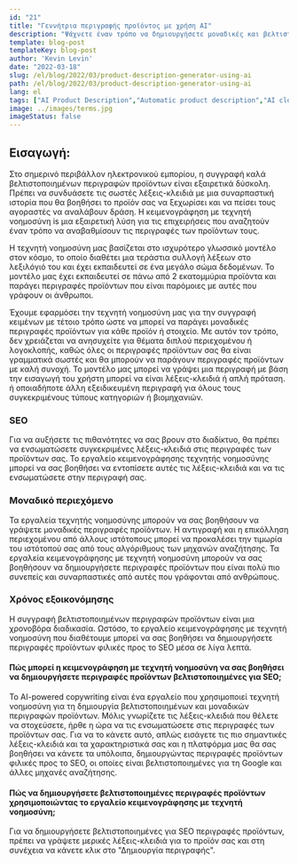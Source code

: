```yaml
---
id: "21"
title: "Γεννήτρια περιγραφής προϊόντος με χρήση AI"
description: "Ψάχνετε έναν τρόπο να δημιουργήσετε μοναδικές και βελτιστοποιημένες περιγραφές προϊόντων; Αν ναι, ίσως να θέλετε να εξετάσετε το ενδεχόμενο να χρησιμοποιήσετε κειμενογράφηση με τεχνητή νοημοσύνη. Αυτό το εργαλείο χρησιμοποιεί τεχνητή νοημοσύνη για τη δημιουργία περιγραφών προϊόντων που είναι προσαρμοσμένες στις συγκεκριμένες λέξεις-κλειδιά σας."
template: blog-post
templateKey: blog-post
author: 'Kevin Levin'
date: "2022-03-18"
slug: /el/blog/2022/03/product-description-generator-using-ai
path: /el/blog/2022/03/product-description-generator-using-ai
lang: el
tags: ["AI Product Description","Automatic product description","AI clothings Product description"]
image: ../images/terms.jpg
imageStatus: false
---
```

## Εισαγωγή:
Στο σημερινό περιβάλλον ηλεκτρονικού εμπορίου, η συγγραφή καλά βελτιστοποιημένων περιγραφών προϊόντων είναι εξαιρετικά δύσκολη. Πρέπει να συνδυάσετε τις σωστές λέξεις-κλειδιά με μια συναρπαστική ιστορία που θα βοηθήσει το προϊόν σας να ξεχωρίσει και να πείσει τους αγοραστές να αναλάβουν δράση. Η κειμενογράφηση με τεχνητή νοημοσύνη іѕ μια εξαιρετική λύση για τις επιχειρήσεις που αναζητούν έναν τρόπο να αναβαθμίσουν τις περιγραφές των προϊόντων τους.


Η τεχνητή νοημοσύνη μας βασίζεται στο ισχυρότερο γλωσσικό μοντέλο στον κόσμο, το οποίο διαθέτει μια τεράστια συλλογή λέξεων στο λεξιλόγιό του και έχει εκπαιδευτεί σε ένα μεγάλο σώμα δεδομένων. Το μοντέλο μας έχει εκπαιδευτεί σε πάνω από 2 εκατομμύρια προϊόντα και παράγει περιγραφές προϊόντων που είναι παρόμοιες με αυτές που γράφουν οι άνθρωποι.

Έχουμε εφαρμόσει την τεχνητή νοημοσύνη μας για την συγγραφή κειμένων με τέτοιο τρόπο ώστε να μπορεί να παράγει μοναδικές περιγραφές προϊόντων για κάθε προϊόν ή στοιχείο. Με αυτόν τον τρόπο, δεν χρειάζεται να ανησυχείτε για θέματα διπλού περιεχομένου ή λογοκλοπής, καθώς όλες οι περιγραφές προϊόντων σας θα είναι γραμματικά σωστές και θα μπορούν να παράγουν περιγραφές προϊόντων με καλή συνοχή. Το μοντέλο μας μπορεί να γράψει μια περιγραφή με βάση την εισαγωγή του χρήστη μπορεί να είναι λέξεις-κλειδιά ή απλή πρόταση. ή οποιαδήποτε άλλη εξειδικευμένη περιγραφή για όλους τους συγκεκριμένους τύπους κατηγοριών ή βιομηχανιών.

### SEO
Για να αυξήσετε τις πιθανότητες να σας βρουν στο διαδίκτυο, θα πρέπει να ενσωματώσετε συγκεκριμένες λέξεις-κλειδιά στις περιγραφές των προϊόντων σας. Το εργαλείο κειμενογράφησης τεχνητής νοημοσύνης μπορεί να σας βοηθήσει να εντοπίσετε αυτές τις λέξεις-κλειδιά και να τις ενσωματώσετε στην περιγραφή σας.

### Μοναδικό περιεχόμενο
Τα εργαλεία τεχνητής νοημοσύνης μπορούν να σας βοηθήσουν να γράψετε μοναδικές περιγραφές προϊόντων. Η αντιγραφή και η επικόλληση περιεχομένου από άλλους ιστότοπους μπορεί να προκαλέσει την τιμωρία του ιστότοπού σας από τους αλγόριθμους των μηχανών αναζήτησης. Τα εργαλεία κειμενογράφησης με τεχνητή νοημοσύνη μπορούν να σας βοηθήσουν να δημιουργήσετε περιγραφές προϊόντων που είναι πολύ πιο συνεπείς και συναρπαστικές από αυτές που γράφονται από ανθρώπους.

### Χρόνος εξοικονόμησης
Η συγγραφή βελτιστοποιημένων περιγραφών προϊόντων είναι μια χρονοβόρα διαδικασία. Ωστόσο, το εργαλείο κειμενογράφησης με τεχνητή νοημοσύνη που διαθέτουμε μπορεί να σας βοηθήσει να δημιουργήσετε περιγραφές προϊόντων φιλικές προς το SEO μέσα σε λίγα λεπτά.

#### Πώς μπορεί η κειμενογράφηση με τεχνητή νοημοσύνη να σας βοηθήσει να δημιουργήσετε περιγραφές προϊόντων βελτιστοποιημένες για SEO;
Το AI-powered copywriting είναι ένα εργαλείο που χρησιμοποιεί τεχνητή νοημοσύνη για τη δημιουργία βελτιστοποιημένων και μοναδικών περιγραφών προϊόντων. Μόλις γνωρίζετε τις λέξεις-κλειδιά που θέλετε να στοχεύσετε, ήρθε η ώρα να τις ενσωματώσετε στις περιγραφές των προϊόντων σας. Για να το κάνετε αυτό, απλώς εισάγετε τις πιο σημαντικές λέξεις-κλειδιά και τα χαρακτηριστικά σας και η πλατφόρμα μας θα σας βοηθήσει να κάνετε τα υπόλοιπα, δημιουργώντας περιγραφές προϊόντων φιλικές προς το SEO, οι οποίες είναι βελτιστοποιημένες για τη Google και άλλες μηχανές αναζήτησης.

#### Πώς να δημιουργήσετε βελτιστοποιημένες περιγραφές προϊόντων χρησιμοποιώντας το εργαλείο κειμενογράφησης με τεχνητή νοημοσύνη;
Για να δημιουργήσετε βελτιστοποιημένες για SEO περιγραφές προϊόντων, πρέπει να γράψετε μερικές λέξεις-κλειδιά για το προϊόν σας και στη συνέχεια να κάνετε κλικ στο "Δημιουργία περιγραφής".



